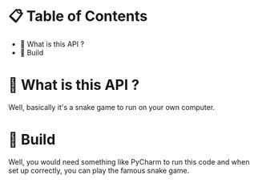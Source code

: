 # 📋 Table of Contents
- 🐺 What is this API ?
- 🚀 Build

# 🐺 What is this API ?
Well, basically it's a snake game to run on your own computer.

# 🚀 Build
Well, you would need something like PyCharm to run this code and when set up correctly, you can play the famous snake game.


